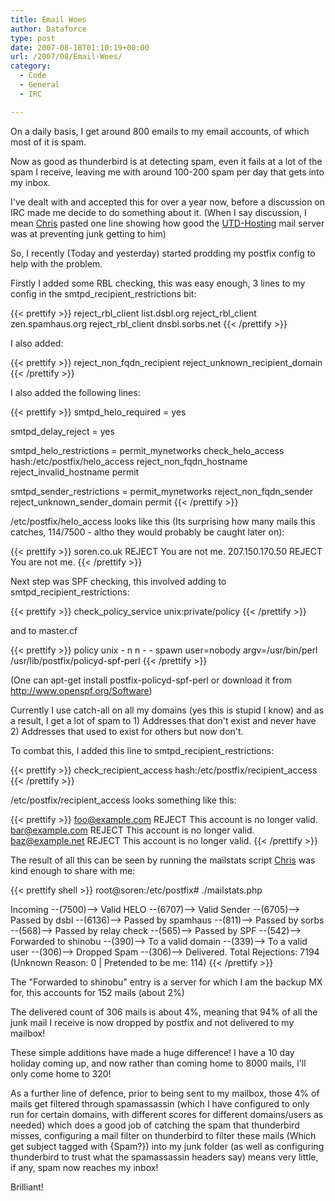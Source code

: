 ```yaml
---
title: Email Woes
author: Dataforce
type: post
date: 2007-08-18T01:10:19+00:00
url: /2007/08/Email-Woes/
category:
  - Code
  - General
  - IRC

---
```

On a daily basis, I get around 800 emails to my email accounts, of which most of it is spam.

Now as good as thunderbird is at detecting spam, even it fails at a lot of the spam I receive, leaving me with around 100-200 spam per day that gets into my inbox.

I've dealt with and accepted this for over a year now, before a discussion on IRC made me decide to do something about it. (When I say discussion, I mean [Chris](http://www.md87.co.uk) pasted one line showing how good the [UTD-Hosting](http://utd-hosting.com) mail server was at preventing junk getting to him)

So, I recently (Today and yesterday) started prodding my postfix config to help with the problem.

Firstly I added some RBL checking, this was easy enough, 3 lines to my config in the smtpd\_recipient\_restrictions bit:

{{< prettify >}}
    reject_rbl_client list.dsbl.org
    reject_rbl_client zen.spamhaus.org
    reject_rbl_client dnsbl.sorbs.net
{{< /prettify >}}

I also added:

{{< prettify >}}
    reject_non_fqdn_recipient
    reject_unknown_recipient_domain
{{< /prettify >}}

I also added the following lines:

{{< prettify >}}
smtpd_helo_required = yes

smtpd_delay_reject = yes

smtpd_helo_restrictions =
    permit_mynetworks
    check_helo_access hash:/etc/postfix/helo_access
    reject_non_fqdn_hostname
    reject_invalid_hostname
    permit

smtpd_sender_restrictions =
    permit_mynetworks
    reject_non_fqdn_sender
    reject_unknown_sender_domain
    permit
{{< /prettify >}}

/etc/postfix/helo_access looks like this (Its surprising how many mails this catches, 114/7500 - altho they would probably be caught later on):

{{< prettify >}}
soren.co.uk            REJECT You are not me.
207.150.170.50         REJECT You are not me.
{{< /prettify >}}

Next step was SPF checking, this involved adding to smtpd\_recipient\_restrictions:

{{< prettify >}}
check_policy_service unix:private/policy
{{< /prettify >}}

and to master.cf

{{< prettify >}}
policy  unix  -       n       n       -       -       spawn
        user=nobody argv=/usr/bin/perl /usr/lib/postfix/policyd-spf-perl
{{< /prettify >}}

(One can apt-get install postfix-policyd-spf-perl or download it from http://www.openspf.org/Software)

Currently I use catch-all on all my domains (yes this is stupid I know) and as a result, I get a lot of spam to 1) Addresses that don't exist and never have 2) Addresses that used to exist for others but now don't.

To combat this, I added this line to smtpd\_recipient\_restrictions:

{{< prettify >}}
check_recipient_access hash:/etc/postfix/recipient_access
{{< /prettify >}}

/etc/postfix/recipient_access looks something like this:

{{< prettify >}}
foo@example.com REJECT This account is no longer valid.
bar@example.com REJECT This account is no longer valid.
baz@example.net REJECT This account is no longer valid.
{{< /prettify >}}

The result of all this can be seen by running the mailstats script [Chris](http://www.md87.co.uk) was kind enough to share with me:

{{< prettify shell >}}
root@soren:/etc/postfix# ./mailstats.php

Incoming --(7500)--> Valid HELO --(6707)--> Valid Sender --(6705)--> Passed by dsbl --(6136)--> Passed by spamhaus --(811)--> Passed by sorbs --(568)--> Passed by relay check --(565)--> Passed by SPF --(542)--> Forwarded to shinobu --(390)--> To a valid domain --(339)--> To a valid user --(306)--> Dropped Spam --(306)--> Delivered.
Total Rejections: 7194 (Unknown Reason: 0 | Pretended to be me: 114)
{{< /prettify >}}

The "Forwarded to shinobu" entry is a server for which I am the backup MX for, this accounts for 152 mails (about 2%)

The delivered count of 306 mails is about 4%, meaning that 94% of all the junk mail I receive is now dropped by postfix and not delivered to my mailbox!

These simple additions have made a huge difference! I have a 10 day holiday coming up, and now rather than coming home to 8000 mails, I'll only come home to 320!

As a further line of defence, prior to being sent to my mailbox, those 4% of mails get filtered through spamassassin (which I have configured to only run for certain domains, with different scores for different domains/users as needed) which does a good job of catching the spam that thunderbird misses, configuring a mail filter on thunderbird to filter these mails (Which get subject tagged with {Spam?}) into my junk folder (as well as configuring thunderbird to trust what the spamassassin headers say) means very little, if any, spam now reaches my inbox!

Brilliant!

